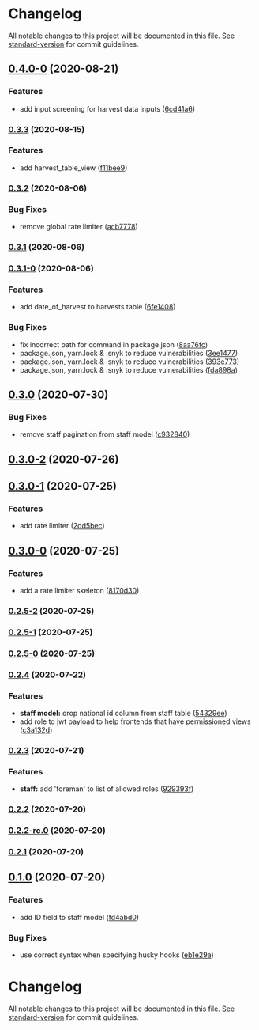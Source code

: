 # Changelog

All notable changes to this project will be documented in this file. See [standard-version](https://github.com/conventional-changelog/standard-version) for commit guidelines.

## [0.4.0-0](https://gitlab.com/slilanPropane/shamba-manager/compare/v0.3.3...v0.4.0-0) (2020-08-21)


### Features

* add input screening for harvest data inputs ([6cd41a6](https://gitlab.com/slilanPropane/shamba-manager/commit/6cd41a6af493362af976f09246e4dd8cf17ac791))

### [0.3.3](https://gitlab.com/slilanPropane/shamba-manager/compare/v0.3.2...v0.3.3) (2020-08-15)


### Features

* add harvest_table_view ([f11bee9](https://gitlab.com/slilanPropane/shamba-manager/commit/f11bee91388881cd6a998449ed05c0a622cd31dd))

### [0.3.2](https://gitlab.com/slilanPropane/shamba-manager/compare/v0.3.1...v0.3.2) (2020-08-06)


### Bug Fixes

* remove global rate limiter ([acb7778](https://gitlab.com/slilanPropane/shamba-manager/commit/acb777806a0ff6c69b6cc0f85447157c0d47684d))

### [0.3.1](https://gitlab.com/slilanPropane/shamba-manager/compare/v0.3.1-0...v0.3.1) (2020-08-06)

### [0.3.1-0](https://gitlab.com/slilanPropane/shamba-manager/compare/v0.3.0...v0.3.1-0) (2020-08-06)


### Features

* add date_of_harvest to harvests table ([6fe1408](https://gitlab.com/slilanPropane/shamba-manager/commit/6fe1408d88bcd76301d5280042cf47b043cb970e))


### Bug Fixes

* fix incorrect path for command in package.json ([8aa76fc](https://gitlab.com/slilanPropane/shamba-manager/commit/8aa76fc3b2f4fd7d0afefb52ddf54a48c8bfb218))
* package.json, yarn.lock & .snyk to reduce vulnerabilities ([3ee1477](https://gitlab.com/slilanPropane/shamba-manager/commit/3ee1477e33c165dd1a6832ad32d208d7df6c6797))
* package.json, yarn.lock & .snyk to reduce vulnerabilities ([393e773](https://gitlab.com/slilanPropane/shamba-manager/commit/393e7738fdca3c4706ce143086e005c911265a50))
* package.json, yarn.lock & .snyk to reduce vulnerabilities ([fda898a](https://gitlab.com/slilanPropane/shamba-manager/commit/fda898ad8688e085ef236d7c75f863d81a91b508))

## [0.3.0](https://gitlab.com/slilanPropane/shamba-manager/compare/v0.3.0-2...v0.3.0) (2020-07-30)


### Bug Fixes

* remove staff pagination from staff model ([c932840](https://gitlab.com/slilanPropane/shamba-manager/commit/c9328400de64322e430e3f127225766e6122d867))

## [0.3.0-2](https://gitlab.com/slilanPropane/shamba-manager/compare/v0.3.0-1...v0.3.0-2) (2020-07-26)

## [0.3.0-1](https://gitlab.com/slilanPropane/shamba-manager/compare/v0.2.5-2...v0.3.0-1) (2020-07-25)


### Features

* add rate limiter ([2dd5bec](https://gitlab.com/slilanPropane/shamba-manager/commit/2dd5bec1fe4a195b2101c9bf2e987931b94e75ba))

## [0.3.0-0](https://gitlab.com/slilanPropane/shamba-manager/compare/v0.2.5-2...v0.3.0-0) (2020-07-25)


### Features

* add a rate limiter skeleton ([8170d30](https://gitlab.com/slilanPropane/shamba-manager/commit/8170d3061662a9fa8d3621e8df78db39c29a8a2e))

### [0.2.5-2](https://gitlab.com/slilanPropane/shamba-manager/compare/v0.2.5-1...v0.2.5-2) (2020-07-25)

### [0.2.5-1](https://gitlab.com/slilanPropane/shamba-manager/compare/v0.2.5-0...v0.2.5-1) (2020-07-25)

### [0.2.5-0](https://gitlab.com/slilanPropane/shamba-manager/compare/v0.2.4...v0.2.5-0) (2020-07-25)

### [0.2.4](https://gitlab.com/slilanPropane/shamba-manager/compare/v0.2.3...v0.2.4) (2020-07-22)


### Features

* **staff model:** drop national id column from staff table ([54329ee](https://gitlab.com/slilanPropane/shamba-manager/commit/54329eeee15e832f05f55c8a06a8caca79154ecc))
* add role to jwt payload to help frontends that have permissioned views ([c3a132d](https://gitlab.com/slilanPropane/shamba-manager/commit/c3a132d8eef6bb12ba2a3ffce753283dcbabffc6))

### [0.2.3](https://gitlab.com/slilanPropane/shamba-manager/compare/v0.2.2...v0.2.3) (2020-07-21)


### Features

* **staff:** add 'foreman' to list of allowed roles ([929393f](https://gitlab.com/slilanPropane/shamba-manager/commit/929393fa105745302320b1a4f3e6dd471f3b1d79))

### [0.2.2](https://gitlab.com/slilanPropane/shamba-manager/compare/v0.2.2-rc.0...v0.2.2) (2020-07-20)

### [0.2.2-rc.0](https://gitlab.com/slilanPropane/shamba-manager/compare/v0.2.0...v0.2.2-rc.0) (2020-07-20)

### [0.2.1](https://gitlab.com/slilanPropane/shamba-manager/compare/v0.2.0...v0.2.1) (2020-07-20)

## [0.1.0](https://gitlab.com/slilanPropane/shamba-manager/compare/v0.1.0-rc2...v0.1.0) (2020-07-20)


### Features

* add ID field to staff model ([fd4abd0](https://gitlab.com/slilanPropane/shamba-manager/commit/fd4abd0bcc59b5cf6f63281c1d1a9c5b26bc5ec1))


### Bug Fixes

* use correct syntax when specifying husky hooks ([eb1e29a](https://gitlab.com/slilanPropane/shamba-manager/commit/eb1e29a1f72dcec790be9aa68a58247b0d502a2c))

# Changelog

All notable changes to this project will be documented in this file. See [standard-version](https://github.com/conventional-changelog/standard-version) for commit guidelines.
